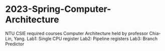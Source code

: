 # 2023-Spring-Computer-Architecture
NTU CSIE required courses Computer Architecture held by professor Chia-Lin, Yang.
Lab1: Single CPU register
Lab2: Pipeline registers
Lab3: Branch Predictor
